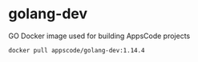 # golang-dev

GO Docker image used for building AppsCode projects

```console
docker pull appscode/golang-dev:1.14.4
```
